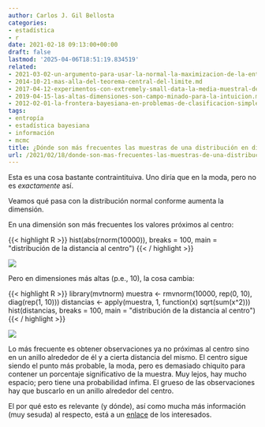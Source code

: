 ```yaml
---
author: Carlos J. Gil Bellosta
categories:
- estadística
- r
date: 2021-02-18 09:13:00+00:00
draft: false
lastmod: '2025-04-06T18:51:19.834519'
related:
- 2021-03-02-un-argumento-para-usar-la-normal-la-maximizacion-de-la-entropia.md
- 2014-10-21-mas-alla-del-teorema-central-del-limite.md
- 2017-04-12-experimentos-con-extremely-small-data-la-media-muestral-de-pocas-betas.md
- 2019-04-15-las-altas-dimensiones-son-campo-minado-para-la-intuicion.md
- 2012-02-01-la-frontera-bayesiana-en-problemas-de-clasificacion-simples.md
tags:
- entropía
- estadística bayesiana
- información
- mcmc
title: ¿Dónde son más frecuentes las muestras de una distribución en dimensiones altas?
url: /2021/02/18/donde-son-mas-frecuentes-las-muestras-de-una-distribucion-en-dimensiones-altas/
---
```


Esta es una cosa bastante contraintituiva. Uno diría que en la moda, pero no es _exactamente_ así.

Veamos qué pasa con la distribución normal conforme aumenta la dimensión.

En una dimensión son más frecuentes los valores próximos al centro:

{{< highlight R >}}
hist(abs(rnorm(10000)), breaks = 100,
    main = "distribución de la distancia al centro")
{{< / highlight >}}

![](/wp-uploads/2021/02/typical_set_n_1.png#center)

Pero en dimensiones más altas (p.e., 10), la cosa cambia:

{{< highlight R >}}
library(mvtnorm)
muestra <- rmvnorm(10000, rep(0, 10),
    diag(rep(1, 10)))
distancias <- apply(muestra, 1,
    function(x) sqrt(sum(x^2)))
hist(distancias, breaks = 100,
     main = "distribución de la distancia al centro")
{{< / highlight >}}

![](/wp-uploads/2021/02/typical_set_n_10.png#center)

Lo más frecuente es obtener observaciones ya no próximas al centro sino en un anillo alrededor de él y a cierta distancia del mismo. El centro sigue siendo el punto más probable, la moda, pero es demasiado chiquito para contener un porcentaje significativo de la muestra. Muy lejos, hay mucho espacio; pero tiene una probabilidad ínfima. El grueso de las observaciones hay que buscarlo en un anillo alrededor del centro.

El por qué esto es relevante (y dónde), así como mucha más información (muy sesuda) al respecto, está a un [enlace](https://statmodeling.stat.columbia.edu/2020/08/02/the-typical-set-and-its-relevance-to-bayesian-computation/) de los interesados.